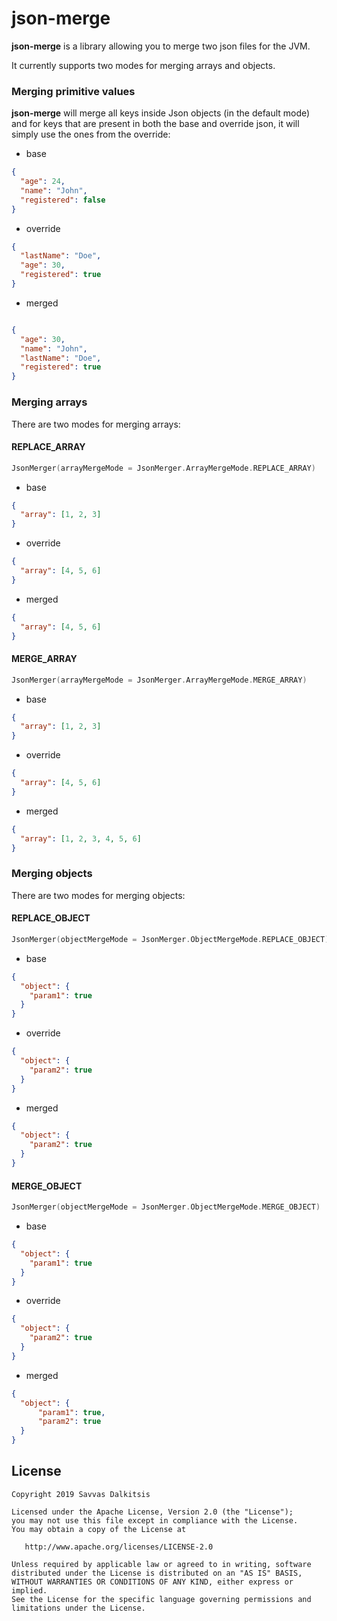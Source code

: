 json-merge
======

**json-merge** is a library allowing you to merge two json files for the JVM.

It currently supports two modes for merging arrays and objects.


### Merging primitive values

**json-merge** will merge all keys inside Json objects (in the default mode)
and for keys that are present in both the base and override json, it will 
simply use the ones from the override:

- base
```json
{
  "age": 24,
  "name": "John",
  "registered": false
}
```
- override
```json
{
  "lastName": "Doe",
  "age": 30,
  "registered": true
}
```
- merged
```json

{
  "age": 30,
  "name": "John",
  "lastName": "Doe",
  "registered": true
}
```

### Merging arrays

There are two modes for merging arrays:

#### REPLACE_ARRAY
```kotlin
JsonMerger(arrayMergeMode = JsonMerger.ArrayMergeMode.REPLACE_ARRAY)
```

- base
```json
{
  "array": [1, 2, 3]
}
```
- override
```json
{
  "array": [4, 5, 6]
}
```
- merged
```json
{
  "array": [4, 5, 6]
}
```

#### MERGE_ARRAY
```kotlin
JsonMerger(arrayMergeMode = JsonMerger.ArrayMergeMode.MERGE_ARRAY)
```

- base
```json
{
  "array": [1, 2, 3]
}
```
- override
```json
{
  "array": [4, 5, 6]
}
```
- merged
```json
{
  "array": [1, 2, 3, 4, 5, 6]
}
```

### Merging objects

There are two modes for merging objects:

#### REPLACE_OBJECT
```kotlin
JsonMerger(objectMergeMode = JsonMerger.ObjectMergeMode.REPLACE_OBJECT)
```

- base
```json
{
  "object": {
    "param1": true
  }
}
```
- override
```json
{
  "object": {
    "param2": true
  }
}
```
- merged
```json
{
  "object": {
    "param2": true
  }
}
```

#### MERGE_OBJECT
```kotlin
JsonMerger(objectMergeMode = JsonMerger.ObjectMergeMode.MERGE_OBJECT)
```

- base
```json
{
  "object": {
    "param1": true
  }
}
```
- override
```json
{
  "object": {
    "param2": true
  }
}
```
- merged
```json
{
  "object": {
      "param1": true,
      "param2": true
  }
}
```

License
-------

    Copyright 2019 Savvas Dalkitsis

    Licensed under the Apache License, Version 2.0 (the "License");
    you may not use this file except in compliance with the License.
    You may obtain a copy of the License at

       http://www.apache.org/licenses/LICENSE-2.0

    Unless required by applicable law or agreed to in writing, software
    distributed under the License is distributed on an "AS IS" BASIS,
    WITHOUT WARRANTIES OR CONDITIONS OF ANY KIND, either express or implied.
    See the License for the specific language governing permissions and
    limitations under the License.